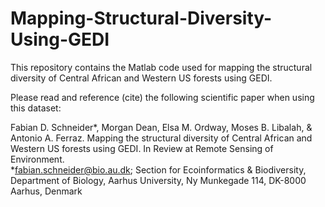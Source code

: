 # Mapping-Structural-Diversity-Using-GEDI
This repository contains the Matlab code used for mapping the structural diversity of Central African and Western US forests using GEDI. 

Please read and reference (cite) the following scientific paper when using this dataset:

Fabian D. Schneider*, Morgan Dean, Elsa M. Ordway, Moses B. Libalah, & Antonio A. Ferraz. Mapping the structural diversity of Central African and Western US forests using GEDI. In Review at Remote Sensing of Environment.  
*fabian.schneider@bio.au.dk; Section for Ecoinformatics & Biodiversity, Department of Biology, Aarhus University, Ny Munkegade 114, DK-8000 Aarhus, Denmark
